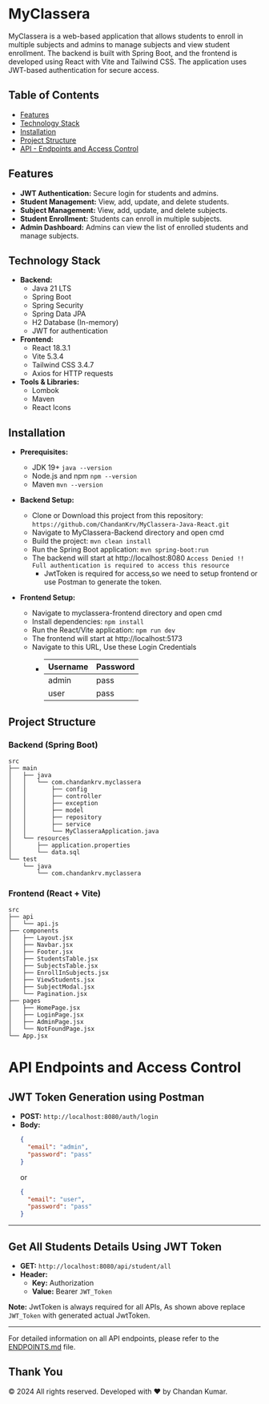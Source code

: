 # MyClassera

MyClassera is a web-based application that allows students to enroll in multiple subjects and admins to manage subjects and view student enrollment. The backend is built with Spring Boot, and the frontend is developed using React with Vite and Tailwind CSS. The application uses JWT-based authentication for secure access.

## Table of Contents

- [Features](#features)
- [Technology Stack](#technology-stack)
- [Installation](#installation)
- [Project Structure](#project-structure)
- [API - Endpoints and Access Control](#API-endpoints-and-access-control)

## Features

- **JWT Authentication:** Secure login for students and admins.
- **Student Management:** View, add, update, and delete students.
- **Subject Management:** View, add, update, and delete subjects.
- **Student Enrollment:** Students can enroll in multiple subjects.
- **Admin Dashboard:** Admins can view the list of enrolled students and manage subjects.

## Technology Stack

- **Backend:**
  - Java 21 LTS
  - Spring Boot
  - Spring Security
  - Spring Data JPA
  - H2 Database (In-memory)
  - JWT for authentication
- **Frontend:**
  - React 18.3.1
  - Vite 5.3.4
  - Tailwind CSS 3.4.7
  - Axios for HTTP requests
- **Tools & Libraries:**
  - Lombok
  - Maven
  - React Icons

## Installation

- **Prerequisites:**

  - JDK 19+ `java --version`
  - Node.js and npm `npm --version`
  - Maven `mvn --version`

- **Backend Setup:**

  - Clone or Download this project from this repository:
    `https://github.com/ChandanKrv/MyClassera-Java-React.git`
  - Navigate to MyClassera-Backend directory and open cmd
  - Build the project: `mvn clean install`
  - Run the Spring Boot application: `mvn spring-boot:run`
  - The backend will start at http://localhost:8080
    `Access Denied !! Full authentication is required to access this resource`
    - JwtToken is required for access,so we need to setup frontend or use Postman to generate the token.

- **Frontend Setup:**
  - Navigate to myclassera-frontend directory and open cmd
  - Install dependencies: `npm install`
  - Run the React/Vite application: `npm run dev`
  - The frontend will start at http://localhost:5173
  - Navigate to this URL, Use these Login Credentials
    - | Username | Password |
      | -------- | -------- |
      | admin    | pass     |
      | user     | pass     |

## Project Structure

### Backend (Spring Boot)

```plaintext
src
├── main
│   ├── java
│   │   └── com.chandankrv.myclassera
│   │       ├── config
│   │       ├── controller
│   │       ├── exception
│   │       ├── model
│   │       ├── repository
│   │       ├── service
│   │       └── MyClasseraApplication.java
│   └── resources
│       ├── application.properties
│       └── data.sql
└── test
    └── java
        └── com.chandankrv.myclassera
```

### Frontend (React + Vite)

```plaintext
src
├── api
│   └── api.js
├── components
│   ├── Layout.jsx
│   ├── Navbar.jsx
│   ├── Footer.jsx
│   ├── StudentsTable.jsx
│   ├── SubjectsTable.jsx
│   ├── EnrollInSubjects.jsx
│   ├── ViewStudents.jsx
│   ├── SubjectModal.jsx
│   └── Pagination.jsx
├── pages
│   ├── HomePage.jsx
│   ├── LoginPage.jsx
│   ├── AdminPage.jsx
│   └── NotFoundPage.jsx
└── App.jsx
```

# API Endpoints and Access Control

## JWT Token Generation using Postman

- **POST:** `http://localhost:8080/auth/login`
- **Body:**
  ```json
  {
    "email": "admin",
    "password": "pass"
  }
  ```
  or
  ```json
  {
    "email": "user",
    "password": "pass"
  }
  ```

---

## Get All Students Details Using JWT Token

- **GET:** `http://localhost:8080/api/student/all`
- **Header:**
  - **Key:** Authorization
  - **Value:** Bearer `JWT_Token`

**Note:** JwtToken is always required for all APIs, As shown above replace `JWT_Token` with generated actual JwtToken.

---

For detailed information on all API endpoints, please refer to the [ENDPOINTS.md](ENDPOINTS.md) file.

## Thank You

© 2024 All rights reserved. Developed with ❤️ by Chandan Kumar.

